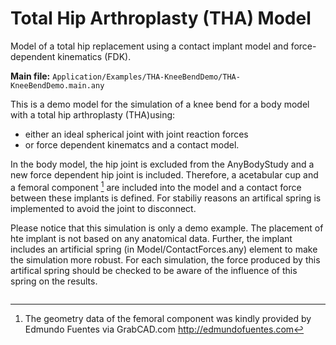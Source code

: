 # Total Hip Arthroplasty (THA) Model

Model of a total hip replacement using a contact implant model and
force-dependent kinematics (FDK).

**Main file:** `Application/Examples/THA-KneeBendDemo/THA-KneeBendDemo.main.any`

This is a demo model for the simulation of a knee bend for a body model
with a total hip arthroplasty (THA)using:

- either an ideal spherical joint with joint reaction forces
- or force dependent kinematcs and a contact model.

In the body model, the hip joint is excluded from the AnyBodyStudy and a new
force dependent hip joint is included. Therefore, a acetabular cup and a femoral
component [^fn1] are included into the model and a contact force between these
implants is defined. For stabiliy reasons an artifical spring is implemented to
avoid the joint to disconnect.

Please notice that this simulation is only a demo example. The placement of hte
implant is not based on any anatomical data. Further, the implant includes an
artificial spring (in Model/ContactForces.any) element to make the simulation
more robust. For each simulation, the force produced by this artifical spring
should be checked to be aware of the influence of this spring on the results.

```{rubric} Footnotes
```

[^fn1]: The geometry data of the femoral component was kindly provided by
    Edmundo Fuentes via GrabCAD.com <http://edmundofuentes.com>
